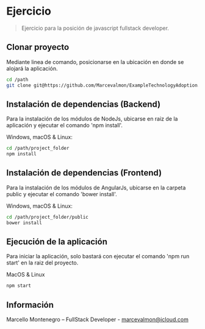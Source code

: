 # Ejercicio
> Ejercicio para la posición de javascript fullstack developer.

## Clonar proyecto
Mediante linea de comando, posicionarse en la ubicación en donde se alojará la aplicación.

```sh
cd /path
git clone git@https://github.com/Marcevalmon/ExampleTechnologyAdoption.git
```

## Instalación de dependencias (Backend)
Para la instalación de los módulos de NodeJs, ubicarse en raiz de la aplicación y ejecutar el comando 'npm install'.

Windows, macOS & Linux:

```sh
cd /path/project_folder
npm install
```

## Instalación de dependencias (Frontend)
Para la instalación de los módulos de AngularJs, ubicarse en la carpeta public y ejecutar el comando 'bower install'.

Windows, macOS & Linux:

```sh
cd /path/project_folder/public
bower install
```

## Ejecución de la aplicación
Para iniciar la aplicación, solo bastará con ejecutar el comando 'npm run start' en la raiz del proyecto.

MacOS & Linux
```sh
npm start
```

## Información

Marcello Montenegro – FullStack Developer - marcevalmon@icloud.com